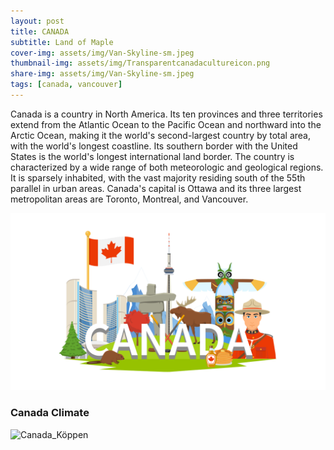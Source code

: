 ```yaml
---
layout: post
title: CANADA
subtitle: Land of Maple
cover-img: assets/img/Van-Skyline-sm.jpeg
thumbnail-img: assets/img/Transparentcanadacultureicon.png
share-img: assets/img/Van-Skyline-sm.jpeg
tags: [canada, vancouver]
---
```


Canada is a country in North America. Its ten provinces and three territories extend from the Atlantic Ocean to the Pacific Ocean and northward into the Arctic Ocean, making it the world's second-largest country by total area, with the world's longest coastline. Its southern border with the United States is the world's longest international land border. The country is characterized by a wide range of both meteorologic and geological regions. It is sparsely inhabited, with the vast majority residing south of the 55th parallel in urban areas. Canada's capital is Ottawa and its three largest metropolitan areas are Toronto, Montreal, and Vancouver.

![canadaPic](/assets/img/canada.png)

### Canada Climate
![Canada_Köppen](/assets/img/Canada_Köppen.svg)

